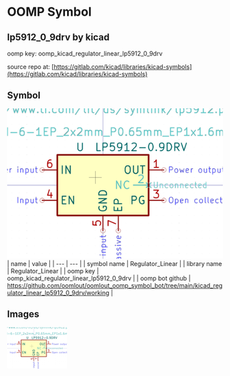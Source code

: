 # OOMP Symbol  
## lp5912_0_9drv  by kicad  
  
oomp key: oomp_kicad_regulator_linear_lp5912_0_9drv  
  
source repo at: [https://gitlab.com/kicad/libraries/kicad-symbols](https://gitlab.com/kicad/libraries/kicad-symbols)  
## Symbol  
  
[![working.png](working_600.png)](working.png)  
| name | value | 
| --- | --- | 
| symbol name | Regulator_Linear | 
| library name | Regulator_Linear | 
| oomp key | oomp_kicad_regulator_linear_lp5912_0_9drv | 
| oomp bot github | https://github.com/oomlout/oomlout_oomp_symbol_bot/tree/main/kicad_regulator_linear_lp5912_0_9drv/working | 
## Images  
  
[![working.png](working_140.png)](working.png)  
